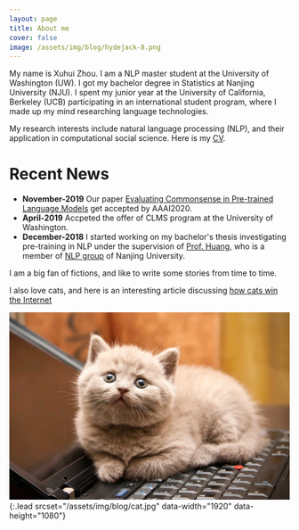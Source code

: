 ```yaml
---
layout: page
title: About me
cover: false
image: /assets/img/blog/hydejack-8.png
---
```


My name is Xuhui Zhou. I am a NLP master student at the University of Washington (UW). I got my bachelor degree in Statistics at Nanjing University (NJU). I spent my junior year at the University of California, Berkeley (UCB) participating in an international student program, where I made up my mind researching language technologies. 

My research interests include natural language processing (NLP), and their application in computational social science. Here is my [CV](/report/Xuhui_Zhou_cv.pdf).

# Recent News
* **November-2019** Our paper [Evaluating Commonsense in Pre-trained Language Models](https://arxiv.org/pdf/1911.11931.pdf) get accepted by AAAI2020.
* **April-2019** Accpeted the offer of CLMS program at the University of Washington.
* **December-2018** I started working on my bachelor's thesis investigating pre-training in NLP under the supervision of [Prof. Huang](http://nlp.nju.edu.cn/huangsj/), who is a member of [NLP group](http://nlp.nju.edu.cn/) of Nanjing University. 

I am a big fan of fictions, and like to write some stories from time to time.  

I also love cats, and here is an interesting article discussing [how cats win the Internet](https://www.nytimes.com/2016/10/16/opinion/sunday/how-cats-evolved-to-win-the-internet.html)

![Screenshot](assets/img/blog/cat.jpg){:.lead srcset="/assets/img/blog/cat.jpg" data-width="1920" data-height="1080"}


